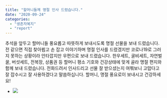 ```yaml
---
title: "할머니들께 명절 인사 드렸습니다."
date: "2020-09-24"
categories: 
  - "생존자복지"
  - "report"
---
```


추석을 앞두고 할머니들 풍요롭고 따뜻하게 보내시도록 명절 선물을 보내 드렸습니다. 전 같으면 직접 찾아뵙고 손 잡고 이야기하며 명절 인사를 드렸겠지만 코로나19로 그러지 못하는 상황이라 안타깝지만 우편으로 보내 드렸습니다. 한우세트, 굴비세트, 자연벌꿀, 버섯세트, 전복장, 상품권 등 할머니 평소 기호와 건강상태에 맞게 골라 명절 편지와 함께 보내 드렸습니다. 전화드려서 인사드리고 선물 잘 받으셨는지 여쭤보니 고맙다고 잘 잡수시고 잘 사용하겠다고 말씀하십니다. 할머니, 명절 풍요로이 보내시고 건강하세요!

- ![](https://r2.womenandwar.net/2020/10/photo_2020-10-08_14-27-31-768x1024.jpg)
